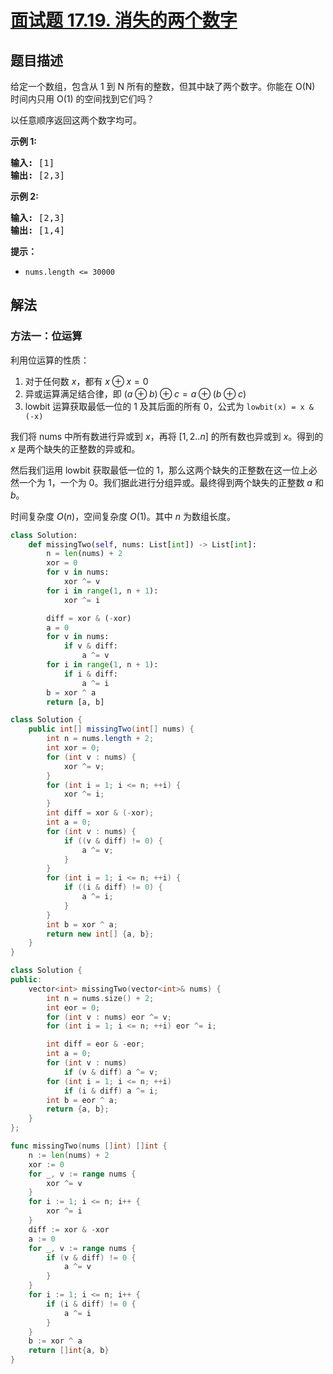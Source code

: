 # [面试题 17.19. 消失的两个数字](https://leetcode.cn/problems/missing-two-lcci)

## 题目描述

<!-- 这里写题目描述 -->
<p>给定一个数组，包含从 1 到 N 所有的整数，但其中缺了两个数字。你能在 O(N) 时间内只用 O(1) 的空间找到它们吗？</p>

<p>以任意顺序返回这两个数字均可。</p>

<p><strong>示例 1:</strong></p>

<pre class="AnLi"><strong>输入:</strong> [1]
<strong>输出: </strong>[2,3]</pre>

<p><strong>示例 2:</strong></p>

<pre class="AnLi"><strong>输入:</strong> [2,3]
<strong>输出: </strong>[1,4]</pre>

<p><strong>提示：</strong></p>

<ul>
	<li><code>nums.length &lt;=&nbsp;30000</code></li>
</ul>

## 解法

### 方法一：位运算

利用位运算的性质：

1. 对于任何数 $x$，都有 $x \oplus x = 0$
1. 异或运算满足结合律，即 $(a \oplus b) \oplus c = a \oplus (b \oplus c)$
1. lowbit 运算获取最低一位的 $1$ 及其后面的所有 $0$，公式为 `lowbit(x) = x & (-x)`

我们将 nums 中所有数进行异或到 $x$，再将 $[1,2..n]$ 的所有数也异或到 $x$。得到的 $x$ 是两个缺失的正整数的异或和。

然后我们运用 lowbit 获取最低一位的 $1$，那么这两个缺失的正整数在这一位上必然一个为 $1$，一个为 $0$。我们据此进行分组异或。最终得到两个缺失的正整数 $a$ 和 $b$。

时间复杂度 $O(n)$，空间复杂度 $O(1)$。其中 $n$ 为数组长度。

<!-- tabs:start -->

```python
class Solution:
    def missingTwo(self, nums: List[int]) -> List[int]:
        n = len(nums) + 2
        xor = 0
        for v in nums:
            xor ^= v
        for i in range(1, n + 1):
            xor ^= i

        diff = xor & (-xor)
        a = 0
        for v in nums:
            if v & diff:
                a ^= v
        for i in range(1, n + 1):
            if i & diff:
                a ^= i
        b = xor ^ a
        return [a, b]
```

```java
class Solution {
    public int[] missingTwo(int[] nums) {
        int n = nums.length + 2;
        int xor = 0;
        for (int v : nums) {
            xor ^= v;
        }
        for (int i = 1; i <= n; ++i) {
            xor ^= i;
        }
        int diff = xor & (-xor);
        int a = 0;
        for (int v : nums) {
            if ((v & diff) != 0) {
                a ^= v;
            }
        }
        for (int i = 1; i <= n; ++i) {
            if ((i & diff) != 0) {
                a ^= i;
            }
        }
        int b = xor ^ a;
        return new int[] {a, b};
    }
}
```

```cpp
class Solution {
public:
    vector<int> missingTwo(vector<int>& nums) {
        int n = nums.size() + 2;
        int eor = 0;
        for (int v : nums) eor ^= v;
        for (int i = 1; i <= n; ++i) eor ^= i;

        int diff = eor & -eor;
        int a = 0;
        for (int v : nums)
            if (v & diff) a ^= v;
        for (int i = 1; i <= n; ++i)
            if (i & diff) a ^= i;
        int b = eor ^ a;
        return {a, b};
    }
};
```

```go
func missingTwo(nums []int) []int {
	n := len(nums) + 2
	xor := 0
	for _, v := range nums {
		xor ^= v
	}
	for i := 1; i <= n; i++ {
		xor ^= i
	}
	diff := xor & -xor
	a := 0
	for _, v := range nums {
		if (v & diff) != 0 {
			a ^= v
		}
	}
	for i := 1; i <= n; i++ {
		if (i & diff) != 0 {
			a ^= i
		}
	}
	b := xor ^ a
	return []int{a, b}
}
```

<!-- tabs:end -->

<!-- end -->
